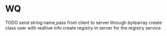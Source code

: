 # WQ
TODO
send string name,pass from client to server through bytearray
create class user with realtive info 
create registry in server for the registry service 
